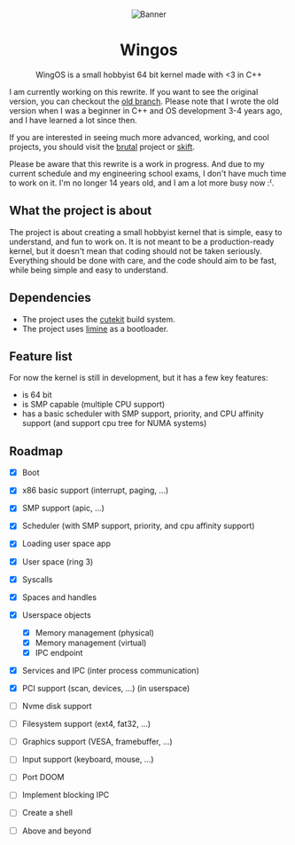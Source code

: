 
<div align="center">
<br>
 
![Banner](meta/doc/banner.jpg)

# Wingos

WingOS is a small hobbyist 64 bit kernel made with <3 in C++ 

</div>

I am currently working on this rewrite. 
If you want to see the original version, you can checkout the [old branch](https://github.com/Supercip971/WingOS/tree/old). Please note that I wrote the old version when I was a beginner in C++ and OS development 3-4 years ago, and I have learned a lot since then.

If you are interested in seeing much more advanced, working, and cool projects, you should visit the [brutal](https://github.com/brutal-org/brutal) project or [skift](https://github.com/skift-org/skift).

Please be aware that this rewrite is a work in progress. And due to my current schedule and my engineering school exams, I don't have much time to work on it. I'm no longer 14 years old, and I am a lot more busy now :⁽.

## What the project is about

The project is about creating a small hobbyist kernel that is simple, easy to understand, and fun to work on.
It is not meant to be a production-ready kernel, but it doesn't mean that coding should not be taken seriously.
Everything should be done with care, and the code should aim to be fast, while being simple and easy to understand.

## Dependencies

- The project uses the [cutekit](https://github.com/cute-engineering/cutekit) build system.
- The project uses [limine](https://github.com/limine-bootloader/limine) as a bootloader.

## Feature list 

For now the kernel is still in development, but it has a few key features:
- is 64 bit 
- is SMP capable (multiple CPU support)
- has a basic scheduler with SMP support, priority, and CPU affinity support (and support cpu tree for NUMA systems)

## Roadmap 

- [x] Boot
- [x] x86 basic support (interrupt, paging, ...) 
- [x] SMP support (apic, ...)
- [x] Scheduler (with SMP support, priority, and cpu affinity support)
- [x] Loading user space app   
- [x] User space (ring 3)
- [x] Syscalls 
- [x] Spaces and handles 
- [x] Userspace objects
    - [x] Memory management (physical)
    - [x] Memory management (virtual) 
    - [x] IPC endpoint 
- [x] Services and IPC (inter process communication) 
- [x] PCI support (scan, devices, ...) (in userspace)
- [ ] Nvme disk support
- [ ] Filesystem support (ext4, fat32, ...) 
- [ ] Graphics support (VESA, framebuffer, ...)
- [ ] Input support (keyboard, mouse, ...)
- [ ] Port DOOM
- [ ] Implement blocking IPC 
- [ ] Create a shell 
- [ ] Above and beyond 

